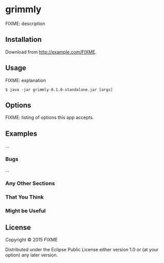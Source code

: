 # grimmly

FIXME: description

## Installation

Download from http://example.com/FIXME.

## Usage

FIXME: explanation

    $ java -jar grimmly-0.1.0-standalone.jar [args]

## Options

FIXME: listing of options this app accepts.

## Examples

...

### Bugs

...

### Any Other Sections
### That You Think
### Might be Useful

## License

Copyright © 2015 FIXME

Distributed under the Eclipse Public License either version 1.0 or (at
your option) any later version.
